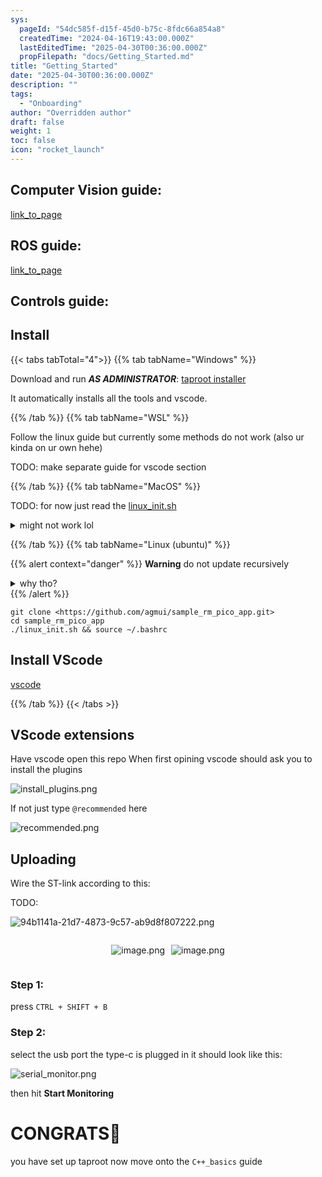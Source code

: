 ```yaml
---
sys:
  pageId: "54dc585f-d15f-45d0-b75c-8fdc66a854a8"
  createdTime: "2024-04-16T19:43:00.000Z"
  lastEditedTime: "2025-04-30T00:36:00.000Z"
  propFilepath: "docs/Getting_Started.md"
title: "Getting_Started"
date: "2025-04-30T00:36:00.000Z"
description: ""
tags:
  - "Onboarding"
author: "Overridden author"
draft: false
weight: 1
toc: false
icon: "rocket_launch"
---
```


## Computer Vision guide:

[link_to_page](86d45bc0-388b-4d26-8848-44f255f73d0e)

## ROS guide:

[link_to_page](3c76c1de-ec8f-46d6-8b0a-294005edc2d5)

## Controls guide:

## Install

{{< tabs tabTotal="4">}}
{{% tab tabName="Windows" %}}

Download and run _**AS ADMINISTRATOR**_: [taproot installer](https://github.com/Thornbots/TeachingFreshies/releases/tag/1.0)

It automatically installs all the tools and vscode.

{{% /tab %}}
{{% tab tabName="WSL" %}}

Follow the linux guide but currently some methods do not work (also ur kinda on ur own hehe)

TODO: make separate guide for vscode section

{{% /tab %}}
{{% tab tabName="MacOS" %}}

TODO: for now just read the [linux_init.sh](https://github.com/agmui/sample_rm_pico_app/blob/main/linux_init.sh)

<details>
<summary>might not work lol</summary>

`brew install libusb pkg-config`

Next install: [vscode](https://code.visualstudio.com/Download)

</details>

{{% /tab %}}
{{% tab tabName="Linux (ubuntu)" %}}

{{% alert context="danger" %}}
**Warning** do not update recursively
<details>
<summary>why tho?</summary>
There are some submodules that may go on for a while (like tinyusb) and I highly
recommend you don't need to get them.
If you want to see what submodules I update just look in `linux_init.sh`
</details>
{{% /alert %}}

```shell
git clone <https://github.com/agmui/sample_rm_pico_app.git>
cd sample_rm_pico_app
./linux_init.sh && source ~/.bashrc
```

## Install VScode

[vscode](https://code.visualstudio.com/Download)

{{% /tab %}}
{{< /tabs >}}

## VScode extensions

Have vscode open this repo
When first opining vscode should ask you to install the plugins

![install_plugins.png](https://prod-files-secure.s3.us-west-2.amazonaws.com/d518164a-d88e-44d1-a4ee-3adb3bd8bce0/89bd30f0-1825-4e77-867b-0a41ce370880/install_plugins.png?X-Amz-Algorithm=AWS4-HMAC-SHA256&X-Amz-Content-Sha256=UNSIGNED-PAYLOAD&X-Amz-Credential=ASIAZI2LB466ZMLEWGTS%2F20250724%2Fus-west-2%2Fs3%2Faws4_request&X-Amz-Date=20250724T161059Z&X-Amz-Expires=3600&X-Amz-Security-Token=IQoJb3JpZ2luX2VjEAgaCXVzLXdlc3QtMiJHMEUCIEOYJckEl6ZoDs4lorjrP7NUX4Ti5jwK061zKixqNND%2BAiEAhYdHbhoWdU4q3KTqy31j8Pum7J6o9mD1%2F5MnXLPrLfAq%2FwMIMRAAGgw2Mzc0MjMxODM4MDUiDDyAL8Aon%2BKiu5p%2BASrcA72hItuprwjpEp5NVhBWBC7O8Fd7nV8wrSfNtIn%2BwLvxLyY9oNNKoIQB%2F5%2Fx%2B4DRuT4RsUENSFRK%2BVlf1ZVa8YMkZBOLWf7rzXRsGQRxVDkqatG8tPz9noJm3d9Xasp99f5qlSooLygptTnHZ%2FYdInziaC3mS%2FAbyJBeNxrlhlH2SnhsVQoa8%2F2N9FYBLJECwRHD%2F8qSFuXuJpl9heJfZXba%2FLvCvkbt48HHrRs6oQYCeS3JkNi7dC1lfyb44thpVvpYSDDI%2FriL%2Bw0jvffdBQkuGjytfVhU7GyuspD5HgDtJ9P4JK%2Bb0qSOYFbHlQi3FgravlSqDEN7W5feKG8p4ekIlChTCfS6zFfbgRaj%2Faygv%2Bt06igtP%2BeJMBwRRzygUyMAvrKFAeGvMFgChi16jrhIWXxlZDmy8jCbB6E8kq5Hcffy1kN2xV%2B6u1K0reNHG%2BQzzZN3RRpz9kCvbt8Hl2aVrWJcPE3GGLZvmSLDVhxgZNKUYj4DyJHjd7L2HCxhSEPuYFDw329OWzXgcXFunt7VUTDcn5f5m816Z5rpHHP7EsTdv3x8eIPM%2Fr5UxGOhCLDJvihZrW9fRg5DSA4faJhaBxU709M8LkdFZeAxdUmcEYJpYT%2BrCnjYuEAfMKiyicQGOqUBFFvjps8AeotsZ0799ft8rjyI%2BtwjO1MC%2B9j%2BbRGceTdVk7Cqfgbr6U56RHlxYItYSLdwqjblqxLFQxpUqBn%2FnFx6Y8ATqejChW3L3sDF2I%2Fh6US7poN9D6WyDQtr2c%2FQJup0EWzIPndwjFuHX3PUojar%2BGU8ZCJiDQ2ZAF6n7FwssHvxSP1aGAZzBVxO4Nmyu9Me4lgLEQjVbn6cd10bBb4HbVdB&X-Amz-Signature=6a9876a8e73e9a64fca943503f6a331f291472411cb4b6a687bc81ba77f35763&X-Amz-SignedHeaders=host&x-amz-checksum-mode=ENABLED&x-id=GetObject)

If not just type `@recommended` here  

![recommended.png](https://prod-files-secure.s3.us-west-2.amazonaws.com/d518164a-d88e-44d1-a4ee-3adb3bd8bce0/61e661e9-5d85-4dfc-be0d-8d2097a5e793/recommended.png?X-Amz-Algorithm=AWS4-HMAC-SHA256&X-Amz-Content-Sha256=UNSIGNED-PAYLOAD&X-Amz-Credential=ASIAZI2LB466ZMLEWGTS%2F20250724%2Fus-west-2%2Fs3%2Faws4_request&X-Amz-Date=20250724T161059Z&X-Amz-Expires=3600&X-Amz-Security-Token=IQoJb3JpZ2luX2VjEAgaCXVzLXdlc3QtMiJHMEUCIEOYJckEl6ZoDs4lorjrP7NUX4Ti5jwK061zKixqNND%2BAiEAhYdHbhoWdU4q3KTqy31j8Pum7J6o9mD1%2F5MnXLPrLfAq%2FwMIMRAAGgw2Mzc0MjMxODM4MDUiDDyAL8Aon%2BKiu5p%2BASrcA72hItuprwjpEp5NVhBWBC7O8Fd7nV8wrSfNtIn%2BwLvxLyY9oNNKoIQB%2F5%2Fx%2B4DRuT4RsUENSFRK%2BVlf1ZVa8YMkZBOLWf7rzXRsGQRxVDkqatG8tPz9noJm3d9Xasp99f5qlSooLygptTnHZ%2FYdInziaC3mS%2FAbyJBeNxrlhlH2SnhsVQoa8%2F2N9FYBLJECwRHD%2F8qSFuXuJpl9heJfZXba%2FLvCvkbt48HHrRs6oQYCeS3JkNi7dC1lfyb44thpVvpYSDDI%2FriL%2Bw0jvffdBQkuGjytfVhU7GyuspD5HgDtJ9P4JK%2Bb0qSOYFbHlQi3FgravlSqDEN7W5feKG8p4ekIlChTCfS6zFfbgRaj%2Faygv%2Bt06igtP%2BeJMBwRRzygUyMAvrKFAeGvMFgChi16jrhIWXxlZDmy8jCbB6E8kq5Hcffy1kN2xV%2B6u1K0reNHG%2BQzzZN3RRpz9kCvbt8Hl2aVrWJcPE3GGLZvmSLDVhxgZNKUYj4DyJHjd7L2HCxhSEPuYFDw329OWzXgcXFunt7VUTDcn5f5m816Z5rpHHP7EsTdv3x8eIPM%2Fr5UxGOhCLDJvihZrW9fRg5DSA4faJhaBxU709M8LkdFZeAxdUmcEYJpYT%2BrCnjYuEAfMKiyicQGOqUBFFvjps8AeotsZ0799ft8rjyI%2BtwjO1MC%2B9j%2BbRGceTdVk7Cqfgbr6U56RHlxYItYSLdwqjblqxLFQxpUqBn%2FnFx6Y8ATqejChW3L3sDF2I%2Fh6US7poN9D6WyDQtr2c%2FQJup0EWzIPndwjFuHX3PUojar%2BGU8ZCJiDQ2ZAF6n7FwssHvxSP1aGAZzBVxO4Nmyu9Me4lgLEQjVbn6cd10bBb4HbVdB&X-Amz-Signature=eb7096c9c25e77a8fbf9892dba3c1f42d01121e61a42866d41cab9b3d2f3af4c&X-Amz-SignedHeaders=host&x-amz-checksum-mode=ENABLED&x-id=GetObject)

## Uploading

Wire the ST-link according to this:

TODO:

![94b1141a-21d7-4873-9c57-ab9d8f807222.png](https://prod-files-secure.s3.us-west-2.amazonaws.com/d518164a-d88e-44d1-a4ee-3adb3bd8bce0/e5fad17d-ab82-4300-9f4c-505ab4b1202c/94b1141a-21d7-4873-9c57-ab9d8f807222.png?X-Amz-Algorithm=AWS4-HMAC-SHA256&X-Amz-Content-Sha256=UNSIGNED-PAYLOAD&X-Amz-Credential=ASIAZI2LB466ZMLEWGTS%2F20250724%2Fus-west-2%2Fs3%2Faws4_request&X-Amz-Date=20250724T161059Z&X-Amz-Expires=3600&X-Amz-Security-Token=IQoJb3JpZ2luX2VjEAgaCXVzLXdlc3QtMiJHMEUCIEOYJckEl6ZoDs4lorjrP7NUX4Ti5jwK061zKixqNND%2BAiEAhYdHbhoWdU4q3KTqy31j8Pum7J6o9mD1%2F5MnXLPrLfAq%2FwMIMRAAGgw2Mzc0MjMxODM4MDUiDDyAL8Aon%2BKiu5p%2BASrcA72hItuprwjpEp5NVhBWBC7O8Fd7nV8wrSfNtIn%2BwLvxLyY9oNNKoIQB%2F5%2Fx%2B4DRuT4RsUENSFRK%2BVlf1ZVa8YMkZBOLWf7rzXRsGQRxVDkqatG8tPz9noJm3d9Xasp99f5qlSooLygptTnHZ%2FYdInziaC3mS%2FAbyJBeNxrlhlH2SnhsVQoa8%2F2N9FYBLJECwRHD%2F8qSFuXuJpl9heJfZXba%2FLvCvkbt48HHrRs6oQYCeS3JkNi7dC1lfyb44thpVvpYSDDI%2FriL%2Bw0jvffdBQkuGjytfVhU7GyuspD5HgDtJ9P4JK%2Bb0qSOYFbHlQi3FgravlSqDEN7W5feKG8p4ekIlChTCfS6zFfbgRaj%2Faygv%2Bt06igtP%2BeJMBwRRzygUyMAvrKFAeGvMFgChi16jrhIWXxlZDmy8jCbB6E8kq5Hcffy1kN2xV%2B6u1K0reNHG%2BQzzZN3RRpz9kCvbt8Hl2aVrWJcPE3GGLZvmSLDVhxgZNKUYj4DyJHjd7L2HCxhSEPuYFDw329OWzXgcXFunt7VUTDcn5f5m816Z5rpHHP7EsTdv3x8eIPM%2Fr5UxGOhCLDJvihZrW9fRg5DSA4faJhaBxU709M8LkdFZeAxdUmcEYJpYT%2BrCnjYuEAfMKiyicQGOqUBFFvjps8AeotsZ0799ft8rjyI%2BtwjO1MC%2B9j%2BbRGceTdVk7Cqfgbr6U56RHlxYItYSLdwqjblqxLFQxpUqBn%2FnFx6Y8ATqejChW3L3sDF2I%2Fh6US7poN9D6WyDQtr2c%2FQJup0EWzIPndwjFuHX3PUojar%2BGU8ZCJiDQ2ZAF6n7FwssHvxSP1aGAZzBVxO4Nmyu9Me4lgLEQjVbn6cd10bBb4HbVdB&X-Amz-Signature=14ae6749fc4ef2b79c6b0ef24a039630ee1608bc1d7d53815003e5adb96669ed&X-Amz-SignedHeaders=host&x-amz-checksum-mode=ENABLED&x-id=GetObject)

<div style="display: flex;flex-direction: row; column-gap:10px; max-width: 630px;justify-content: center;">
<div>

![image.png](https://prod-files-secure.s3.us-west-2.amazonaws.com/d518164a-d88e-44d1-a4ee-3adb3bd8bce0/210ecb78-1116-4d7b-b9b7-2292f66fa2c2/image.png?X-Amz-Algorithm=AWS4-HMAC-SHA256&X-Amz-Content-Sha256=UNSIGNED-PAYLOAD&X-Amz-Credential=ASIAZI2LB4662IYEZK5O%2F20250724%2Fus-west-2%2Fs3%2Faws4_request&X-Amz-Date=20250724T161102Z&X-Amz-Expires=3600&X-Amz-Security-Token=IQoJb3JpZ2luX2VjEAgaCXVzLXdlc3QtMiJHMEUCIQC1xAROWrERoRQs5UDM8%2FTPF2DsPo%2BftEBmNZhpzWqzCwIgYLXA4eDT5o8TmoqpLBH567%2B%2FooF2Pci2TwQxBeg11cMq%2FwMIMRAAGgw2Mzc0MjMxODM4MDUiDC7rr3hWtpGwHymZwCrcA35fqS0rNk252cz%2FJdmqCmWvSn7yr6UP5wWaqVyYwdd9zPRLF00UaAVCkWyC82xtlGYZpUGsTtorf0NIS9yQ2LBHayUIRSIianJmCG%2B9b%2BblbINv0CZcAKod2LZBUlKl9dffmkgP0QUTLcIv5tWCTeQraN6OEMFwc%2B68%2B4ZBZQWDFycusG%2BfuspW2JI9oWcZtSlJM%2FXk%2BqSrjxnlD4iuxJhg4U1yRk7SbeeawpgMI1dc4%2F6LfsoEul%2FLEiy2hT5lXl3sAu5D9DeK6WJ%2BAvAEqQzCs7VZ79aqlqnU8yYYJS5A3oh6J9VVjPhZ3URn6jCU%2FXV6heOV7jxW3JHh949ILv%2FI%2B%2FoHlHx6QDiaK%2FIb6uCzT398PswTBvWkt6vjqY0w%2BsmHopIdLDlPop8rc0Y52vNhXAukoln5Zihjq2VF4f9MCbxwdqM%2FBKN8bc1lid1%2FC3vVqvN%2Ftm%2BkZVvZj6wDzjOeT0EqqjgY38VapoGaxiAzbv9%2BdeQqCOjPD1P8HJxEuAoWP872kcyJSP1uijMvzv44mS8i9ImgU4I1krNmt2%2Bw1jbhjBYJt9eyYKItmpRJMJFwwzeDKwdItcGfhBJQ932OQRTdvC5iLgRIX9m76shJkFCt2O4aCjUgguQYMOGwicQGOqUBm4mG%2BjdIcrgTNT6Iup27rmuBTe4lA%2FY1Yj0QY2%2BzOs%2F5sLI8ov0tNRYqRuCyrGeEAgme%2Fk1WVHrpddQZMjjV%2BPVTdyQ9UZ872y%2Fsk5%2FRhsnG2FAh4R43vsddyDL5dq8uOgQoQ1juIjJ%2BoIY4SGToIpcnU8v69dz3MSE5EL%2FlLpjPstB9wxldy7MblV7RQ5qTa8i5XIqwmH7hQypMK5f%2BbEB%2BCtsk&X-Amz-Signature=e2228d6d063cc9cde13fb02d6565660053a04095e404509987d174479a2d2f1e&X-Amz-SignedHeaders=host&x-amz-checksum-mode=ENABLED&x-id=GetObject)

</div>
<div>

![image.png](https://prod-files-secure.s3.us-west-2.amazonaws.com/d518164a-d88e-44d1-a4ee-3adb3bd8bce0/33a0fd0f-8ca6-4a86-8e09-26e95ded1fff/image.png?X-Amz-Algorithm=AWS4-HMAC-SHA256&X-Amz-Content-Sha256=UNSIGNED-PAYLOAD&X-Amz-Credential=ASIAZI2LB466RAIMHDOW%2F20250724%2Fus-west-2%2Fs3%2Faws4_request&X-Amz-Date=20250724T161102Z&X-Amz-Expires=3600&X-Amz-Security-Token=IQoJb3JpZ2luX2VjEAgaCXVzLXdlc3QtMiJHMEUCIQDGqlPTnDcMK3jRTOyw8FF6km9iMGGGUQuibEWSgoq8lQIgCGk6lVaXCNVEl1WWlo8fKoPz8X28pzqePPK1pIxzPpgq%2FwMIMRAAGgw2Mzc0MjMxODM4MDUiDKpOR8piENbqvwFrkCrcA9KuAuopboM1FQIqxWOk1%2BghbOYYDdO2ucmJfTnzykmoiZTlf1dAW8kWFcv2%2FPK%2FZ9xKMv0ijFXKlKrqV1AtE%2BIQ4drUjlN53RkQR7eV29vVp0scu1RvZrHlDnlqgP31xa8yN2VxU%2BOo1qThTlAa5%2BBGgftp3%2BYEjml93csJu0%2Fp4TakyeSzezKmRCIK3LPXsXx6eMOa0JTHhLqlOFnhWzyXP1iOxDdmun%2Fb%2B3FT%2BEjn39T2DfLCtnaJPs6TsbGnmU1jzxzWIFu2dsIl9SZm%2BF5y1O7E9yd6vsELP4Mes0nffGDF2L4UWxJ8O80NC42k4JxnQejlnSBZ2K%2Br0VEMQRryMrh9Djh%2Fl0SYehFJR7vZ0z6SITWhFwy6U4TMmrQB3AVJMppmcwAm6GyzlOsM3SeLi8gsvM4GgOeACQg69epxq44kbAksxQsD%2B6t9tsjw88X84Yj%2BtSSNokpJcUsvepCvYrSQeiyRWHn0g6bIiGis4gMXIvwHVGS%2FDKC6TR9R35HhUFsW%2FTnN9vpi61utoKytfK8Zl8UzL1AMj%2Ff%2FJb160%2BOlRJcdcXoCRe%2FyRuTyhzlF0kY%2FXDy9C223yVIcU8B29boT%2Bp4xzUIem5ItqOpdKlRk%2BN1NXCFzo1trMIaxicQGOqUBa7cVejQwYrVBPCPf9UMLzjjwJ9dY38h3kMVQssU4m%2F7ldECHphu6jpOVih%2BsI7P%2BL1FVnutPe1MN0rBw4uCIERGH2cF8Icj5x87rtzg5GuH3Uvd0reqthn0eBeoYJrkiHLhSEa%2BjsV%2F%2BeOBZnxHIbZNy9kbxAAle6P6%2FSk%2FfdcNcR3uFK2bn1X4CuawUILvSbbzc7HSC%2BzLAhyeLkPL3%2FIPrTp9p&X-Amz-Signature=055c07b936a96b25798d669a75782178b3e23abeccd084170171a395452c84db&X-Amz-SignedHeaders=host&x-amz-checksum-mode=ENABLED&x-id=GetObject)

</div>
</div>

### Step 1:

press `CTRL + SHIFT + B`

### Step 2:

select the usb port the type-c is plugged in it should look like this:

![serial_monitor.png](https://prod-files-secure.s3.us-west-2.amazonaws.com/d518164a-d88e-44d1-a4ee-3adb3bd8bce0/f03f4774-05d4-4393-b6a0-d5efb6d315ab/serial_monitor.png?X-Amz-Algorithm=AWS4-HMAC-SHA256&X-Amz-Content-Sha256=UNSIGNED-PAYLOAD&X-Amz-Credential=ASIAZI2LB466ZMLEWGTS%2F20250724%2Fus-west-2%2Fs3%2Faws4_request&X-Amz-Date=20250724T161059Z&X-Amz-Expires=3600&X-Amz-Security-Token=IQoJb3JpZ2luX2VjEAgaCXVzLXdlc3QtMiJHMEUCIEOYJckEl6ZoDs4lorjrP7NUX4Ti5jwK061zKixqNND%2BAiEAhYdHbhoWdU4q3KTqy31j8Pum7J6o9mD1%2F5MnXLPrLfAq%2FwMIMRAAGgw2Mzc0MjMxODM4MDUiDDyAL8Aon%2BKiu5p%2BASrcA72hItuprwjpEp5NVhBWBC7O8Fd7nV8wrSfNtIn%2BwLvxLyY9oNNKoIQB%2F5%2Fx%2B4DRuT4RsUENSFRK%2BVlf1ZVa8YMkZBOLWf7rzXRsGQRxVDkqatG8tPz9noJm3d9Xasp99f5qlSooLygptTnHZ%2FYdInziaC3mS%2FAbyJBeNxrlhlH2SnhsVQoa8%2F2N9FYBLJECwRHD%2F8qSFuXuJpl9heJfZXba%2FLvCvkbt48HHrRs6oQYCeS3JkNi7dC1lfyb44thpVvpYSDDI%2FriL%2Bw0jvffdBQkuGjytfVhU7GyuspD5HgDtJ9P4JK%2Bb0qSOYFbHlQi3FgravlSqDEN7W5feKG8p4ekIlChTCfS6zFfbgRaj%2Faygv%2Bt06igtP%2BeJMBwRRzygUyMAvrKFAeGvMFgChi16jrhIWXxlZDmy8jCbB6E8kq5Hcffy1kN2xV%2B6u1K0reNHG%2BQzzZN3RRpz9kCvbt8Hl2aVrWJcPE3GGLZvmSLDVhxgZNKUYj4DyJHjd7L2HCxhSEPuYFDw329OWzXgcXFunt7VUTDcn5f5m816Z5rpHHP7EsTdv3x8eIPM%2Fr5UxGOhCLDJvihZrW9fRg5DSA4faJhaBxU709M8LkdFZeAxdUmcEYJpYT%2BrCnjYuEAfMKiyicQGOqUBFFvjps8AeotsZ0799ft8rjyI%2BtwjO1MC%2B9j%2BbRGceTdVk7Cqfgbr6U56RHlxYItYSLdwqjblqxLFQxpUqBn%2FnFx6Y8ATqejChW3L3sDF2I%2Fh6US7poN9D6WyDQtr2c%2FQJup0EWzIPndwjFuHX3PUojar%2BGU8ZCJiDQ2ZAF6n7FwssHvxSP1aGAZzBVxO4Nmyu9Me4lgLEQjVbn6cd10bBb4HbVdB&X-Amz-Signature=c0ea33323f69bb0c5ef0fbdb06f1e3f5358384e6092d6eea275e2c0b4442a7a5&X-Amz-SignedHeaders=host&x-amz-checksum-mode=ENABLED&x-id=GetObject)

then hit **Start Monitoring**

# CONGRATS🎉

you have set up taproot now move onto the `C++_basics` guide
